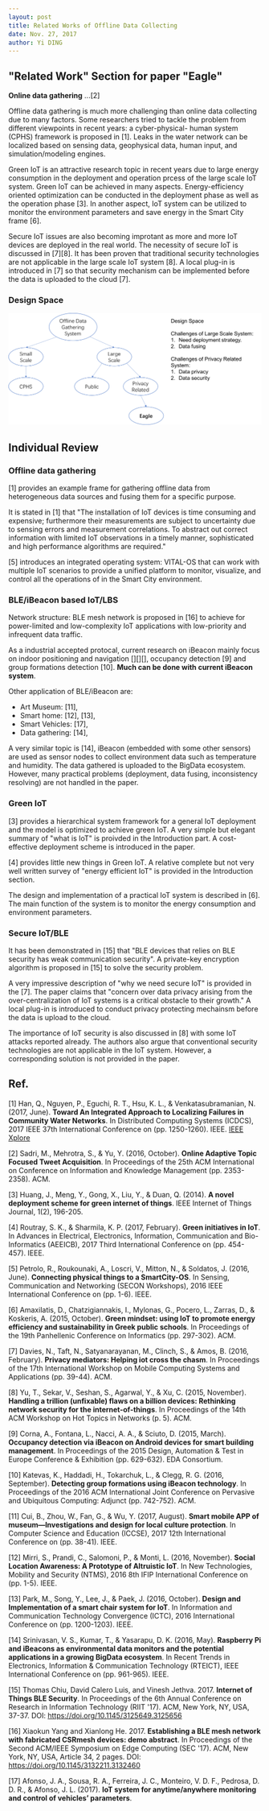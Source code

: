 ```yaml
--- 
layout: post
title: Related Works of Offline Data Collecting
date: Nov. 27, 2017
author: Yi DING
---
```


[comment]: # (Related Works of Offline Data Collecting)

## "Related Work" Section for paper "Eagle"

**Online data gathering** ...[2]

Offline data gathering is much more challenging than online data collecting due to many factors. Some researchers tried to tackle the problem from different viewpoints in recent years: a cyber-physical- human system (CPHS) framework is proposed in [1]. Leaks in the water network can be localized based on sensing data, geophysical data, human input, and simulation/modeling engines.

Green IoT is an attractive research topic in recent years due to large energy consumption in the deployment and operation prcess of the large scale IoT system. Green IoT can be achieved in many aspects. Energy-efficiency oriented optimization can be conducted in the deployment phase as well as the operation phase [3]. In another aspect, IoT system can be utilized to monitor the environment parameters and save energy in the Smart City frame [6].

Secure IoT issues are also becoming improtant as more and more IoT devices are deployed in the real world. The necessity of secure IoT is discussed in [7][8]. It has been proven that traditional security technologies are not applicable in the large scale IoT system [8]. A local plug-in is introduced in [7] so that security mechanism can be implemented before the data is uploaded to the cloud [7]. 

### Design Space
<p align = "center">
<img src="figures/design-space.png"  alt="design space">
</p>

## Individual Review

### Offline data gathering
[1] provides an example frame for gathering offline data from heterogeneous data sources and fusing them for a specific purpose. 

It is stated in [1] that "The installation of IoT devices is time consuming and expensive; furthermore their measurements are subject to uncertainty due to sensing errors and measurement correlations. To abstract out correct information with limited IoT observations in a timely manner, sophisticated and high performance algorithms are required."

[5] introduces an integrated operating system: VITAL-OS that can work with multiple IoT scenarios to provide a unified platform to monitor, visualize, and control all the operations of in the Smart City environment.


### BLE/iBeacon based IoT/LBS

Network structure: BLE mesh network is proposed in [16] to achieve for power-limited and low-complexity IoT applications with low-priority and infrequent data traffic.

As a industrial accepted protocal, current research on iBeacon mainly focus on indoor positioning and navigation [][][], occupancy detection [9] and group formations detection [10]. **Much can be done with current iBeacon system**.

Other application of BLE/iBeacon are: 
* Art Museum: [11], 
* Smart home: [12], [13],
* Smart Vehicles: [17],
* Data gathering: [14],

A very similar topic is [14], iBeacon (embedded with some other sensors) are used as sensor nodes to collect environment data such as temperature and humidity. The data gathered is  uploaded to the BigData ecosystem. However, many practical problems (deployment, data fusing, inconsistency resolving) are not handled in the paper. 


### Green IoT
[3] provides a hierarchical system framework for a general IoT deployment and the model is optimized to achieve green IoT. A very simple but elegant summary of "what is IoT" is proivded in the Introduction part. A cost-effective deployment scheme is introduced in the paper.

[4] provides little new things in Green IoT. A relative complete but not very well written survey of "energy efficient IoT" is provided in the Introduction section. 

The design and implementation of a practical IoT system is described in [6]. The main function of the system is to monitor the energy consumption and environment parameters.

### Secure IoT/BLE
It has been demonstrated in [15] that "BLE devices that relies on BLE security has weak communication security". A private-key encryption algorithm is proposed in [15] to solve the  security problem.

A very impressive description of "why we need secure IoT" is provided in the [7]. The paper claims that "concern over data privacy arising from the over-centralization of IoT systems is a critical obstacle to their growth."  A local plug-in is introduced to conduct privacy protecting mechainsm before the data is upload to the cloud.

The importance of IoT security is also discussed in [8] with some IoT attacks reported already. The authors also argue that conventional security technologies are not applicable in the IoT system. However, a corresponding solution is not provided in the paper.

## Ref.
[1] Han, Q., Nguyen, P., Eguchi, R. T., Hsu, K. L., & Venkatasubramanian, N. (2017, June). **Toward An Integrated Approach to Localizing Failures in Community Water Networks**. In Distributed Computing Systems (ICDCS), 2017 IEEE 37th International Conference on (pp. 1250-1260). IEEE. 
[IEEE Xplore](http://ieeexplore.ieee.org.ezp1.lib.umn.edu/stamp/stamp.jsp?tp=&arnumber=7980065&tag=1)

[2] Sadri, M., Mehrotra, S., & Yu, Y. (2016, October). **Online Adaptive Topic Focused Tweet Acquisition**. In Proceedings of the 25th ACM International on Conference on Information and Knowledge Management (pp. 2353-2358). ACM.

[3] Huang, J., Meng, Y., Gong, X., Liu, Y., & Duan, Q. (2014). **A novel deployment scheme for green internet of things**. IEEE Internet of Things Journal, 1(2), 196-205.

[4] Routray, S. K., & Sharmila, K. P. (2017, February). **Green initiatives in IoT**. In Advances in Electrical, Electronics, Information, Communication and Bio-Informatics (AEEICB), 2017 Third International Conference on (pp. 454-457). IEEE.

[5] Petrolo, R., Roukounaki, A., Loscri, V., Mitton, N., & Soldatos, J. (2016, June). **Connecting physical things to a SmartCity-OS**. In Sensing, Communication and Networking (SECON Workshops), 2016 IEEE International Conference on (pp. 1-6). IEEE.

[6] Amaxilatis, D., Chatzigiannakis, I., Mylonas, G., Pocero, L., Zarras, D., & Koskeris, A. (2015, October). **Green mindset: using IoT to promote energy efficiency and sustainability in Greek public schools**. In Proceedings of the 19th Panhellenic Conference on Informatics (pp. 297-302). ACM.

[7] Davies, N., Taft, N., Satyanarayanan, M., Clinch, S., & Amos, B. (2016, February). **Privacy mediators: Helping iot cross the chasm**. In Proceedings of the 17th International Workshop on Mobile Computing Systems and Applications (pp. 39-44). ACM.

[8] Yu, T., Sekar, V., Seshan, S., Agarwal, Y., & Xu, C. (2015, November). **Handling a trillion (unfixable) flaws on a billion devices: Rethinking network security for the internet-of-things**. In Proceedings of the 14th ACM Workshop on Hot Topics in Networks (p. 5). ACM.

[9] Corna, A., Fontana, L., Nacci, A. A., & Sciuto, D. (2015, March). **Occupancy detection via iBeacon on Android devices for smart building management**. In Proceedings of the 2015 Design, Automation & Test in Europe Conference & Exhibition (pp. 629-632). EDA Consortium.

[10] Katevas, K., Haddadi, H., Tokarchuk, L., & Clegg, R. G. (2016, September). **Detecting group formations using iBeacon technology**. In Proceedings of the 2016 ACM International Joint Conference on Pervasive and Ubiquitous Computing: Adjunct (pp. 742-752). ACM.

[11] Cui, B., Zhou, W., Fan, G., & Wu, Y. (2017, August). **Smart mobile APP of museum—Investigations and design for local culture protection**. In Computer Science and Education (ICCSE), 2017 12th International Conference on (pp. 38-41). IEEE.

[12] Mirri, S., Prandi, C., Salomoni, P., & Monti, L. (2016, November). **Social Location Awareness: A Prototype of Altruistic IoT**. In New Technologies, Mobility and Security (NTMS), 2016 8th IFIP International Conference on (pp. 1-5). IEEE.

[13] Park, M., Song, Y., Lee, J., & Paek, J. (2016, October). **Design and Implementation of a smart chair system for IoT**. In Information and Communication Technology Convergence (ICTC), 2016 International Conference on (pp. 1200-1203). IEEE.

[14] Srinivasan, V. S., Kumar, T., & Yasarapu, D. K. (2016, May). **Raspberry Pi and iBeacons as environmental data monitors and the potential applications in a growing BigData ecosystem**. In Recent Trends in Electronics, Information & Communication Technology (RTEICT), IEEE International Conference on (pp. 961-965). IEEE.

[15] Thomas Chiu, David Calero Luis, and Vinesh Jethva. 2017. **Internet of Things BLE Security**. In Proceedings of the 6th Annual Conference on Research in Information Technology (RIIT '17). ACM, New York, NY, USA, 37-37. DOI: https://doi.org/10.1145/3125649.3125656

[16] Xiaokun Yang and Xianlong He. 2017. **Establishing a BLE mesh network with fabricated CSRmesh devices: demo abstract**. In Proceedings of the Second ACM/IEEE Symposium on Edge Computing (SEC '17). ACM, New York, NY, USA, Article 34, 2 pages. DOI: https://doi.org/10.1145/3132211.3132460

[17] Afonso, J. A., Sousa, R. A., Ferreira, J. C., Monteiro, V. D. F., Pedrosa, D. D. R., & Afonso, J. L. (2017). **IoT system for anytime/anywhere monitoring and control of vehicles’ parameters**.